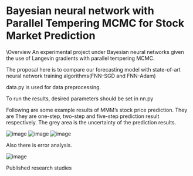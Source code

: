 # Bayesian neural network  with Parallel Tempering MCMC for Stock Market Prediction
\Overview
An experimental project under Bayesian neural networks given the use of Langevin gradients with parallel tempering MCMC.

The proposal here is to compare our forecasting model with state-of-art neural network  training algorithms(FNN-SGD and FNN-Adam)

data.py is used for data preprocessing.

To run the results, desired parameters should be set in nn.py

Following are some example results of MMM’s stock price prediction. They are They are one-step, two-step and five-step prediction result respectively. The grey area is the uncertainty of the prediction results.   
 
![image](https://user-images.githubusercontent.com/85796527/122184025-65164b00-cebe-11eb-97be-99842e910e36.png)
![image](https://user-images.githubusercontent.com/85796527/122184030-6778a500-cebe-11eb-805d-073f3fe8fb64.png)
![image](https://user-images.githubusercontent.com/85796527/122184037-69daff00-cebe-11eb-835d-d1132cabb630.png)



 

Also there is error analysis.
 
![image](https://user-images.githubusercontent.com/85796527/122184061-6e9fb300-cebe-11eb-9068-69aa3d87f66e.png)

Published research studies
